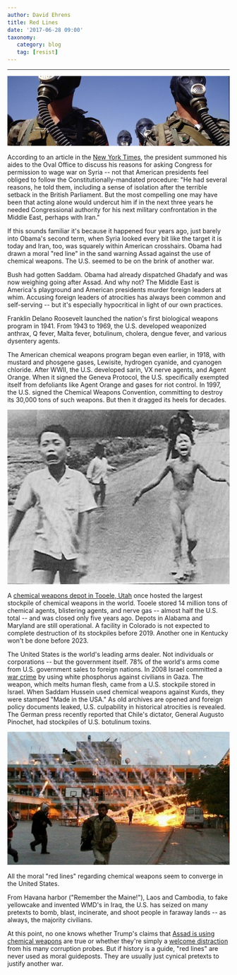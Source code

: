 ```yaml
---
author: David Ehrens
title: Red Lines
date: '2017-06-28 09:00'
taxonomy:
   category: blog
   tag: [resist]
---
```

---

![](chemical.jpg)

According to an article in the [New York Times](http://www.nytimes.com/images/2013/09/01/nytfrontpage/scan.pdf), the president summoned his aides to the Oval Office to discuss his reasons for asking Congress for permission to wage war on Syria -- not that American presidents feel obliged to follow the Constitutionally-mandated procedure: "He had several reasons, he told them, including a sense of isolation after the terrible setback in the British Parliament. But the most compelling one may have been that acting alone would undercut him if in the next three years he needed Congressional authority for his next military confrontation in the Middle East, perhaps with Iran."

If this sounds familiar it's because it happened four years ago, just barely into Obama's second term, when Syria looked every bit like the target it is today and Iran, too, was squarely within American crosshairs. Obama had drawn a moral "red line" in the sand warning Assad against the use of chemical weapons. The U.S. seemed to be on the brink of another war. 

Bush had gotten Saddam. Obama had already dispatched Ghadafy and was now weighing going after Assad. And why not? The Middle East is America's playground and American presidents murder foreign leaders at whim. Accusing foreign leaders of atrocities has always been common and self-serving -- but it's especially hypocritical in light of our own practices.

Franklin Delano Roosevelt launched the nation's first biological weapons program in 1941. From 1943 to 1969, the U.S. developed weaponized anthrax, Q fever, Malta fever, botulinum, cholera, dengue fever, and various dysentery agents.

The American chemical weapons program began even earlier, in 1918, with mustard and phosgene gases, Lewisite, hydrogen cyanide, and cyanogen chloride. After WWII, the U.S. developed sarin, VX nerve agents, and Agent Orange. When it signed the Geneva Protocol, the U.S. specifically exempted itself from defoliants like Agent Orange and gases for riot control. In 1997, the U.S. signed the Chemical Weapons Convention, committing to destroy its 30,000 tons of such weapons. But then it dragged its heels for decades.

![](napalm.jpg)

A [chemical weapons depot in Tooele, Utah](https://www.army.mil/article/107472/Deseret_Chemical_Depot_closes__transitions_installation_to_Tooele_Army_Depot/) once hosted the largest stockpile of chemical weapons in the world. Tooele stored 14 million tons of chemical agents, blistering agents, and nerve gas -- almost half the U.S. total -- and was closed only five years ago. Depots in Alabama and Maryland are still operational. A facility in Colorado is not expected to complete destruction of its stockpiles before 2019. Another one in Kentucky won't be done before 2023.

The United States is the world's leading arms dealer. Not individuals or corporations -- but the government itself. 78% of the world's arms come from U.S. government sales to foreign nations. In 2008 Israel committed a [war crime](https://www.hrw.org/news/2009/03/25/israel-white-phosphorus-use-evidence-war-crimes) by using white phosphorus against civilians in Gaza. The weapon, which melts human flesh, came from a U.S. stockpile stored in Israel. When Saddam Hussein used chemical weapons against Kurds, they were stamped "Made in the USA." As old archives are opened and foreign policy documents leaked, U.S. culpability in historical atrocities is revealed. The German press recently reported that Chile's dictator, General Augusto Pinochet, had stockpiles of U.S. botulinum toxins.

![](phosphorus.jpg)

All the moral "red lines" regarding chemical weapons seem to converge in the United States.

From Havana harbor ("Remember the Maine!"), Laos and Cambodia, to fake yellowcake and invented WMD's in Iraq, the U.S. has seized on many pretexts to bomb, blast, incinerate, and shoot people in faraway lands -- as always, the majority civilians.

At this point, no one knows whether Trump's claims that [Assad is using chemical weapons](http://thehill.com/policy/international/339594-white-house-warns-of-syrian-preparation-for-chemical-attack) are true or whether they're simply a [welcome distraction](http://www.truthdig.com/report/item/seymour_hersh_casts_doubt_on_reported_syrian_gas_attack_20170627) from his many corruption probes. But if history is a guide, "red lines" are never used as moral guideposts. They are usually just cynical pretexts to justify another war.

